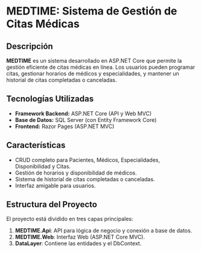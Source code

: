 # MEDTIME: Sistema de Gestión de Citas Médicas

## Descripción
**MEDTIME** es un sistema desarrollado en ASP.NET Core que permite la gestión eficiente de citas médicas en línea. Los usuarios pueden programar citas, gestionar horarios de médicos y especialidades, y mantener un historial de citas completadas o canceladas.

## Tecnologías Utilizadas
- **Framework Backend:** ASP.NET Core (API y Web MVC)
- **Base de Datos:** SQL Server (con Entity Framework Core)
- **Frontend:** Razor Pages (ASP.NET MVC)

## Características
- CRUD completo para Pacientes, Médicos, Especialidades, Disponibilidad y Citas.
- Gestión de horarios y disponibilidad de médicos.
- Sistema de historial de citas completadas o canceladas.
- Interfaz amigable para usuarios.

## Estructura del Proyecto
El proyecto está dividido en tres capas principales:
1. **MEDTIME.Api**: API para lógica de negocio y conexión a base de datos.
2. **MEDTIME.Web**: Interfaz Web (ASP.NET Core MVC).
3. **DataLayer**: Contiene las entidades y el DbContext.
